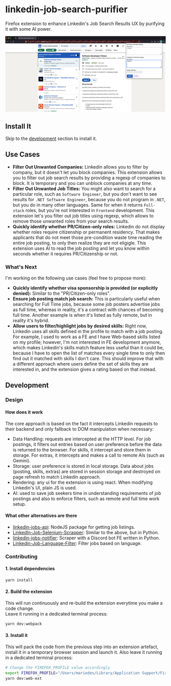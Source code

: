 # linkedin-job-search-purifier

Firefox extension to enhance Linkedin's Job Search Results UX by purifying it with some AI power.

![alt text](ux-screenshot.png)

## Install It

Skip to the [development](#development) section to install it.

## Use Cases

- **Filter Out Unwanted Companies:** Linkedin allows you to filter by company, but it doesn't let you block companies. This extension allows you to filter out job search results by providing a regexp of companies to block. It is temporary and you can unblock companies at any time.
- **Filter Out Unwanted Job Titles:** You might also want to search for a particular role, such as `Software Engineer`, but you don't want to see results for `.NET Software Engineer`, because you do not program in `.NET`, but you do in many other languages. Same for when it returns `Full-stack` roles, but you're not interested in `Frontend` development. This extension let's you filter out job titles using regexp, which allows to remove those unwanted roles from your search results.
- **Quickly identify whether PR/Citizen-only roles:** Linkedin do not display whether roles require citizenship or permanent residency. That makes applicants that do not meet those pre-condition waste time reading the entire job posting, to only then realize they are not eligigle. This extension uses AI to read the job posting and let you know within seconds whether it requires PR/Citizenship or not.

### What's Next

I'm working on the following use cases (feel free to propose more):

- **Quickly identify whether visa sponsorship is provided (or explicitly denied):** Similar to the "PR/Citizen-only roles".
- **Ensure job posting match job search:** This is particularly useful when searching for Full Time jobs, because some job posters advertise jobs as full time, whereas in reality, it's a contract with chances of becoming full time. Another example is when it's listed as fully remote, but in reality it's hybrid.
- **Allow users to filter/highlight jobs by desired skills:** Right now, Linkedin uses all skills defined in the profile to match with a job posting. For example, I used to work as a FE and I have Web-based skills listed on my profile; however, I'm not interested in FE development anymore, which makes Linkedin's skills match feature less useful than it could be, because I have to open the list of matches every single time to only then find out it matched with skills I don't care. This should improve that with a different approach where users define the set of skills they are interested in, and the extension gives a rating based on that instead.

## Development

### Design

#### How does it work

The core approach is based on the fact it intercepts Linkedin requests to their backend and only fallback to DOM manipulation when necessary:

- Data Handling: requests are intercepted at the HTTP level. For job postings, it filters out entries based on user preference before the data is returned to the browser. For skills, it intercept and store them in storage. For extras, it intercepts and makes a call to remote AIs (such as Gemini).
- Storage: user preference is stored in local storage. Data about jobs (posting, skills, extras) are stored in session storage and destroyed on page refresh to match Linkedin approach.
- Rendering: any ui for the extension is using react. When modifying Linkedin's UI, plain JS is used.
- AI: used to save job seekers time in understanding requirements of job postings and also to enforce filters, such as remote and full time work setup.

#### What other alternatives are there

- [linkedin-jobs-api](https://github.com/VishwaGauravIn/linkedin-jobs-api): NodeJS package for getting job listings.
- [LinkedIn-Job-Selenium-Scrapper](https://github.com/hossam-elshabory/LinkedIn-Job-Selenium-Scrapper): Similar to the above, but in Python.
- [linkedin-jobs-notifier](https://github.com/hotsno/linkedin-jobs-notifier): Scraper with a Discord bot FE written in Python.
- [Linkedin-Job-Language-Filter](https://github.com/yavuzslmyldz/Linkedin-Job-Language-Filter): Filter jobs based on language.

### Contributing

#### 1. Install dependencies

```bash
yarn install
```

#### 2. Build the extension

This will run continuously and re-build the extension everytime you make a code change.  
Leave it running in a dedicated terminal process:

```bash
yarn dev:webpack
```

#### 3. Install it

This will pack the code from the previous step into an extension artefact, install it in a temporary browser session and launch it. Also leave it running in a dedicated terminal process:

```bash
# Change the FIREFOX_PROFILE value accordingly
export FIREFOX_PROFILE="/Users/mariodes/Library/Application Support/Firefox/Profiles/development"
yarn dev:web-ext
```
